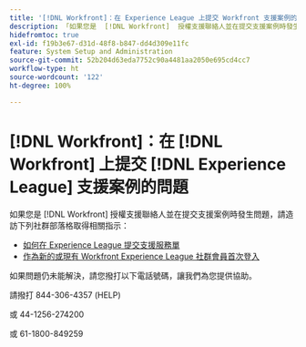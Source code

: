 ```yaml
---
title: '[!DNL Workfront]：在 Experience League 上提交 Workfront 支援案例的問題'
description: 「如果您是  [!DNL Workfront]  授權支援聯絡人並在提交支援案例時發生問題，請撥打以下電話聯繫我們，以利為您提供協助。」
hidefromtoc: true
exl-id: f19b3e67-d31d-48f8-b847-dd4d309e11fc
feature: System Setup and Administration
source-git-commit: 52b204d63eda7752c90a4481aa2050e695cd4cc7
workflow-type: ht
source-wordcount: '122'
ht-degree: 100%

---
```


# [!DNL Workfront]：在 [!DNL Workfront] 上提交 [!DNL Experience League] 支援案例的問題

如果您是 [!DNL Workfront] 授權支援聯絡人並在提交支援案例時發生問題，請造訪下列社群部落格取得相關指示：

* [如何在 Experience League 提交支援服務單](https://experienceleaguecommunities.adobe.com/t5/workfront-blogs/how-to-submit-a-support-ticket-on-experience-league/ba-p/461737)
* [作為新的或現有 Workfront Experience League 社群會員首次登入](https://experienceleaguecommunities.adobe.com/t5/workfront-blogs/logging-in-for-the-first-time-as-a-new-or-existing-workfront/ba-p/461472)

如果問題仍未能解決，請您撥打以下電話號碼，讓我們為您提供協助。

請撥打 844-306-4357 (HELP)

或 44-1256-274200

或 61-1800-849259

